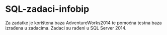 # SQL-zadaci-infobip

Za zadatke je korištena baza AdventureWorks2014 te pomoćna testna baza izrađena u zadacima.
Zadaci su rađeni u SQL Server 2014.
